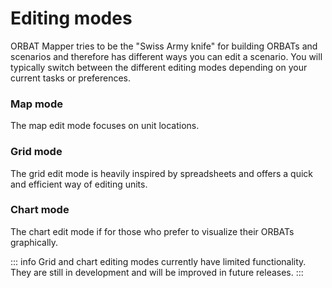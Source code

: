 # Editing modes

ORBAT Mapper tries to be the "Swiss Army knife" for building ORBATs and scenarios and therefore has different ways you
can edit a scenario. You will typically switch between the different editing modes depending on your current tasks or
preferences.

### Map mode

The map edit mode focuses on unit locations.

### Grid mode

The grid edit mode is heavily inspired by spreadsheets and offers a quick and efficient way of editing units.

### Chart mode

The chart edit mode if for those who prefer to visualize their ORBATs graphically.

::: info
Grid and chart editing modes currently have limited functionality. They are still in development
and will be improved in future releases.
:::
